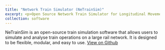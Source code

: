 ```yaml
---
title: "Network Train Simulator (NeTrainSim)"
excerpt: <p>Open Source Network Train Simulator for Longitudinal Movement and Energy Consumption Calculations <a href="https://github.com/VTTI-CSM/NeTrainSim" target="_blank"><img src="/images/NeTrainSim.png" alt="NeTrainSim"></a></p>
collection: software
---
```


NeTrainSim is an open-source train simulation software that allows users to simulate and analyse train operations on a large rail network. It is designed to be flexible, modular, and easy to use. [View on Github](https://github.com/VTTI-CSM/NeTrainSim)
